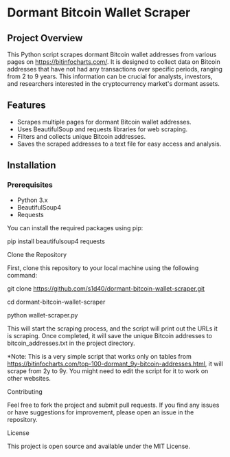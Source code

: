 # Dormant Bitcoin Wallet Scraper

## Project Overview
This Python script scrapes dormant Bitcoin wallet addresses from various pages on https://bitinfocharts.com/. It is designed to collect data on Bitcoin addresses that have not had any transactions over specific periods, ranging from 2 to 9 years. This information can be crucial for analysts, investors, and researchers interested in the cryptocurrency market's dormant assets.

## Features
- Scrapes multiple pages for dormant Bitcoin wallet addresses.
- Uses BeautifulSoup and requests libraries for web scraping.
- Filters and collects unique Bitcoin addresses.
- Saves the scraped addresses to a text file for easy access and analysis.

## Installation

### Prerequisites
- Python 3.x
- BeautifulSoup4
- Requests

You can install the required packages using pip:

pip install beautifulsoup4 requests

Clone the Repository

First, clone this repository to your local machine using the following command:

git clone https://github.com/s1d40/dormant-bitcoin-wallet-scraper.git

cd dormant-bitcoin-wallet-scraper

python wallet-scraper.py

This will start the scraping process, and the script will print out the URLs it is scraping. Once completed, it will save the unique Bitcoin addresses to bitcoin_addresses.txt in the project directory.


*Note: This is a very simple script that works only on tables from https://bitinfocharts.com/top-100-dormant_9y-bitcoin-addresses.html, it will scrape from 2y to 9y. You might need to edit the script for it to work on other websites.

Contributing

Feel free to fork the project and submit pull requests. If you find any issues or have suggestions for improvement, please open an issue in the repository.

License

This project is open source and available under the MIT License.
